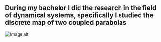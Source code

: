 ## During my bachelor I did the research in the field of dynamical systems, specifically I studied the discrete map of two coupled parabolas
![Image alt](https://github.com/ulivanlrn/uni_projects-dynamical-systems/raw/main/img/img.png)
